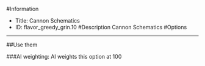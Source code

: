#Information
 - Title: Cannon Schematics
 - ID: flavor_greedy_grin.10
#Description
Cannon Schematics
#Options

___
##Use them

###AI weighting:
AI weights this option at 100

